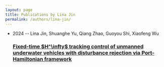 ```yaml
---
layout: page
title: Publications by Lina Jin
permalink: /authors/lina-jin/
---
```


<ul class="post-list">
<li><span class='post-meta'>2024 -- Lina Jin, Shuanghe Yu, Qiang Zhao, Guoyou Shi, Xiaofeng Wu</span><h3><a class='post-link' href='../../fixed-time-h-infty-tracking-control-of-unmanned-underwater-vehicles-with-disturbance-rejection-via-port-hamiltonian-framework'>Fixed-time $H^\infty$ tracking control of unmanned underwater vehicles with disturbance rejection via Port-Hamiltonian framework</a></h3></li>

</ul>
